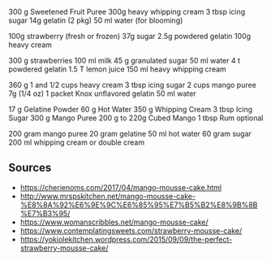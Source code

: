 
300 g Sweetened Fruit Puree
300g heavy whipping cream
3 tbsp icing sugar
14g gelatin (2 pkg)
50 ml water (for blooming)


100g strawberry (fresh or frozen)
37g sugar
2.5g powdered gelatin
100g heavy cream

300 g strawberries
100 ml milk
45 g granulated sugar
50 ml water
4 t powdered gelatin
1.5 T lemon juice
150 ml heavy whipping cream

360 g 1 and 1/2 cups heavy cream
3 tbsp icing sugar
2 cups mango puree
7g (1/4 oz) 1 packet Knox unflavored gelatin
50 ml water

17 g Gelatine Powder
60 g Hot Water
350 g Whipping Cream
3 tbsp Icing Sugar
300 g Mango Puree
200 g to 220g Cubed Mango
1 tbsp Rum optional

200 gram mango puree
20 gram gelatine
50 ml hot water
60 gram sugar
200 ml whipping cream or double cream

## Sources
* https://cherienoms.com/2017/04/mango-mousse-cake.html
* http://www.mrspskitchen.net/mango-mousse-cake-%E8%8A%92%E6%9E%9C%E6%85%95%E7%B5%B2%E8%9B%8B%E7%B3%95/
* https://www.womanscribbles.net/mango-mousse-cake/
* https://www.contemplatingsweets.com/strawberry-mousse-cake/
* https://yokiolekitchen.wordpress.com/2015/09/09/the-perfect-strawberry-mousse-cake/
